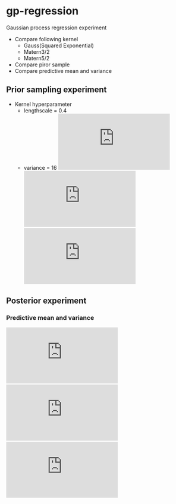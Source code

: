 # gp-regression
Gaussian process regression experiment
- Compare following kernel
    - Gauss(Squared Exponential)
    - Matern3/2
    - Matern5/2
- Compare piror sample
- Compare predictive mean and variance

## Prior sampling experiment
- Kernel hyperparameter
    - lengthscale = 0.4
    - variance = 16
![prior sample(gauss)](https://github.com/s-iwazaki/gp-regression/blob/master/image/gp-posterior-gauss.pdf)
![prior sample(matern3/2)](https://github.com/s-iwazaki/gp-regression/blob/master/image/gp-prior-matern32.pdf)
![prior sample(matern5/2)](https://github.com/s-iwazaki/gp-regression/blob/master/image/gp-prior-matern52.pdf)

## Posterior experiment
### Predictive mean and variance
![posterior (gauss)](https://github.com/s-iwazaki/gp-regression/blob/master/image/gp-posterior-gauss.pdf)
![posterior (matern3/2)](https://github.com/s-iwazaki/gp-regression/blob/master/image/gp-posterior-matern32.pdf)
![posterior (matern5/2)](https://github.com/s-iwazaki/gp-regression/blob/master/image/gp-posterior-matern52.pdf)